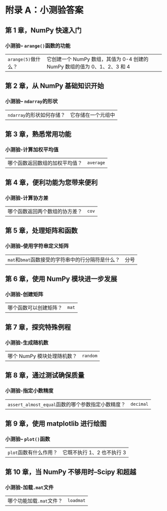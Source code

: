 # 附录 A：小测验答案

## 第 1 章，NumPy 快速入门

### 小测验– `arange()`函数的功能

| | |
| --- | --- |
| `arange(5)`做什么？ | 它创建一个 NumPy 数组，其值为 0-4 创建的 NumPy 数组的值为 0、1、2、3 和 4 |

## 第 2 章，从 NumPy 基础知识开始

### 小测验– `ndarray`的形状

| | |
| --- | --- |
| `ndarray`的形状如何存储？ | 它存储在一个元组中 |

## 第 3 章，熟悉常用功能

### 小测验-计算加权平均值

| | |
| --- | --- |
| 哪个函数返回数组的加权平均值？ | `average` |

## 第 4 章，便利功能为您带来便利

### 小测验-计算协方差

| | |
| --- | --- |
| 哪个函数返回两个数组的协方差？ | `cov` |

## 第 5 章，处理矩阵和函数

### 小测验–使用字符串定义矩阵

| | |
| --- | --- |
| `mat`和`bmat`函数接受的字符串中的行分隔符是什么？ | 分号 |

## 第 6 章，使用 NumPy 模块进一步发展

### 小测验-创建矩阵

| | |
| --- | --- |
| 哪个函数可以创建矩阵？ | `mat` |

## 第 7 章，探究特殊例程

### 小测验-生成随机数

| | |
| --- | --- |
| 哪个 NumPy 模块处理随机数？ | `random` |

## 第 8 章，通过测试确保质量

### 小测验-指定小数精度

| | |
| --- | --- |
| `assert_almost_equal`函数的哪个参数指定小数精度？ | `decimal` |

## 第 9 章，使用 matplotlib 进行绘图

### 小测验– `plot()`函数

| | |
| --- | --- |
| `plot`函数有什么作用？ | 它既不执行 1、2 也不执行 3 |

## 第 10 章，当 NumPy 不够用时–Scipy 和超越

### 小测验-加载`.mat`文件

| | |
| --- | --- |
| 哪个功能加载`.mat`文件？ | `loadmat` |